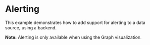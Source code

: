# Alerting

This example demonstrates how to add support for alerting to a data source, using a backend.

**Note:** Alerting is only available when using the Graph visualization.

